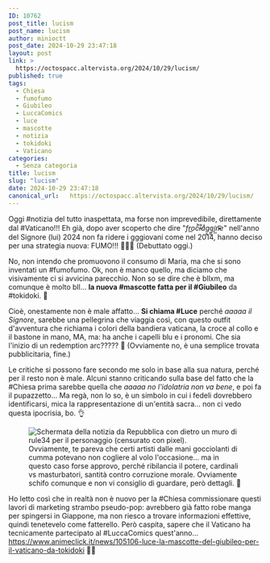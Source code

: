 ```yaml
---
ID: 10762
post_title: lucism
post_name: lucism
author: minioctt
post_date: 2024-10-29 23:47:18
layout: post
link: >
  https://octospacc.altervista.org/2024/10/29/lucism/
published: true
tags:
  - Chiesa
  - fumofumo
  - Giubileo
  - LuccaComics
  - luce
  - mascotte
  - notizia
  - tokidoki
  - Vaticano
categories:
  - Senza categoria
title: lucism
slug: "lucism"
date: 2024-10-29 23:47:18
canonical_url:   https://octospacc.altervista.org/2024/10/29/lucism/
---
```

<!-- wp:paragraph -->
<p markdown="1">Oggi #notizia del tutto inaspettata, ma forse non imprevedibile, direttamente dal #Vaticano!!! Eh già, dopo aver scoperto che dire "<em>fro͟c͐i̶͌aͯg͇g̳̼i̟͟n̴̷͞e</em>" nell'anno del Signore (lui) 2024 non fa ridere i gggiovani come nel 2014, hanno deciso per una strategia nuova: FUMO!!! 🥰️🥰️🥰️ (Debuttato oggi.)</p>
<!-- /wp:paragraph -->

<!-- wp:paragraph -->
<p markdown="1">No, non intendo che promuovono il consumo di Maria, ma che si sono inventati un #fumofumo. Ok, non è manco quello, ma diciamo che visivamente ci si avvicina parecchio. Non so se dire che è bllxm, ma comunque è molto bll... <strong>la nuova #mascotte fatta per il #Giubileo</strong> da #tokidoki. 🤯️</p>
<!-- /wp:paragraph -->

<!-- wp:paragraph -->
<p markdown="1">Cioè, onestamente non è male affatto... <strong>Si chiama #Luce</strong> perché <em>aaaaa il Signore</em>, sarebbe una pellegrina che viaggia così, con questo outfit d'avventura che richiama i colori della bandiera vaticana, la croce al collo e il bastone in mano, MA, ma: ha anche i capelli blu e i pronomi. Che sia l'inizio di un redemption arc????? 🙏️ (Ovviamente no, è una semplice trovata pubblicitaria, fine.)</p>
<!-- /wp:paragraph -->

<!-- wp:paragraph -->
<p markdown="1">Le critiche si possono fare secondo me solo in base alla sua natura, perché per il resto non è male. Alcuni stanno criticando sulla base del fatto che la #Chiesa prima sarebbe quella che <em>aaaaa no l'idolatria non va bene</em>, e poi fa il pupazzetto... Ma regà, non lo so, è un simbolo in cui i fedeli dovrebbero identificarsi, mica la rappresentazione di un'entità sacra... non ci vedo questa ipocrisia, bo. 👌️</p>
<!-- /wp:paragraph -->

<!-- wp:paragraph -->
<p markdown="1"></p>
<!-- /wp:paragraph -->

<!-- wp:image {"id":10763,"sizeSlug":"large","linkDestination":"none"} -->
<figure class="wp-block-image size-large"><img src="https://octospacc.github.io/microblog-mirror/assets/uploads/2024/10/image-14-960x483.png" alt="Schermata della notizia da Repubblica con dietro un muro di rule34 per il personaggio (censurato con pixel)." class="wp-image-10763"/><figcaption class="wp-element-caption">Ovviamente, te pareva che certi artisti dalle mani gocciolanti di cumma potevano non cogliere al volo l'occasione... ma in questo caso forse approvo, perché ribilancia il potere, cardinali vs masturbatori, santità contro corruzione morale. Ovviamente schifo comunque e non vi consiglio di guardare, però dettagli. 🤥️</figcaption></figure>
<!-- /wp:image -->

<!-- wp:paragraph -->
<p markdown="1"></p>
<!-- /wp:paragraph -->

<!-- wp:paragraph -->
<p markdown="1">Ho letto così che in realtà non è nuovo per la #Chiesa commissionare questi lavori di marketing strambo pseudo-pop: avrebbero già fatto robe manga per spingersi in Giappone, ma non riesco a trovare informazioni effettive, quindi tenetevelo come fatterello. Però caspita, sapere che il Vaticano ha tecnicamente partecipato al #LuccaComics quest'anno... <a href="https://www.animeclick.it/news/105106-luce-la-mascotte-del-giubileo-per-il-vaticano-da-tokidoki">https://www.animeclick.it/news/105106-luce-la-mascotte-del-giubileo-per-il-vaticano-da-tokidoki</a> 😵‍💫️</p>
<!-- /wp:paragraph -->